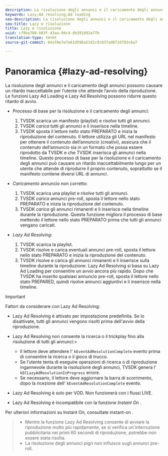 ```yaml
---
description: La risoluzione degli annunci e il caricamento degli annunci possono causare un ritardo inaccettabile per l’utente che attende l’avvio della riproduzione. Le funzioni Lazy Ad Loading e Lazy Ad Resolving possono ridurre questo ritardo di avvio.
keywords: Lazy;Ad resolving;Ad loading
seo-description: La risoluzione degli annunci e il caricamento degli annunci possono causare un ritardo inaccettabile per l’utente che attende l’avvio della riproduzione. Le funzioni Lazy Ad Loading e Lazy Ad Resolving possono ridurre questo ritardo di avvio.
seo-title: Lazy e risoluzione
title: Lazy e risoluzione
uuid: cf9ba788-b83f-43aa-94c4-db391d92a77b
translation-type: tm+mt
source-git-commit: 0eaf0e7e7e61d596a51d1c9c837ad072d703c6a7

---
```



# Panoramica {#lazy-ad-resolving}

La risoluzione degli annunci e il caricamento degli annunci possono causare un ritardo inaccettabile per l’utente che attende l’avvio della riproduzione. Le funzioni Lazy Ad Loading e Lazy Ad Resolving possono ridurre questo ritardo di avvio.

* Processo di base per la risoluzione e il caricamento degli annunci:

   1. TVSDK scarica un manifesto (playlist) e *risolve* tutti gli annunci.
   1. TVSDK *carica* tutti gli annunci e li inserisce nella timeline.
   1. TVSDK sposta il lettore nello stato PREPARATO e inizia la riproduzione del contenuto.
   Il lettore utilizza gli URL nel manifesto per ottenere il contenuto dell’annuncio (creativi), assicura che il contenuto dell’annuncio sia in un formato che possa essere riprodotto da TVSDK e che TVSDK inserisca gli annunci nella timeline. Questo processo di base per la risoluzione e il caricamento degli annunci può causare un ritardo inaccettabilmente lungo per un utente che attende di riprodurre il proprio contenuto, soprattutto se il manifesto contiene diversi URL di annunci.

* *Caricamento* annuncio non corretto:

   1. TVSDK scarica una playlist e *risolve* tutti gli annunci.
   1. TVSDK *carica* annunci pre-roll, sposta il lettore nello stato PREPARATO e inizia la riproduzione del contenuto.
   1. TVSDK *carica* gli annunci rimanenti e li inserisce nella timeline durante la riproduzione.
   Questa funzione migliora il processo di base mettendo il lettore nello stato PREPARATO prima che tutti gli annunci vengano caricati.

* *Lazy Ad Resolving*:

   1. TVSDK scarica la playlist.
   1. TVSDK risolve e carica eventuali annunci pre-roll, sposta il lettore nello stato PREPARATO e inizia la riproduzione del contenuto.
   1. TVSDK risolve e carica gli annunci rimanenti e li inserisce sulla timeline durante la riproduzione.
   Lazy Ad Resolving si basa su Lazy Ad Loading per consentire un avvio ancora più rapido. Dopo che TVSDK ha inserito qualsiasi annuncio pre-roll, sposta il lettore nello stato PREPARED, quindi risolve annunci aggiuntivi e li inserisce nella timeline.

>[!IMPORTANT]
>
>Fattori da considerare con Lazy Ad Resolving:
>
>* Lazy Ad Resolving è attivato per impostazione predefinita. Se lo disattivate, tutti gli annunci vengono risolti prima dell&#39;avvio della riproduzione.
>* Lazy Ad Resolving non consente la ricerca o il trickplay fino alla risoluzione di tutti gli annunci:>
   >    * Il lettore deve attendere l&#39; `kEventAdResolutionComplete` evento prima di consentire la ricerca o il gioco di trucco.
   >    * Se l’utente tenta di eseguire operazioni di ricerca o di riproduzione ingannevole durante la risoluzione degli annunci, TVSDK genera l’ `kECLazyAdResolutionInProgress` errore.
   >    * Se necessario, il lettore deve aggiornare la barra di scorrimento, *dopo* la ricezione dell’ `kEventAdResolutionComplete` evento.
>
>* Lazy Ad Resolving è solo per VOD. Non funzionerà con i flussi LIVE.
>* Lazy Ad Resolving è incompatibile con la funzione *Instant On* .
>
>  

Per ulteriori informazioni su Instant On, consultate instant-on .
>
>* Mentre la funzione Lazy Ad Resolving consente di avviare la riproduzione molto più rapidamente, se si verifica un&#39;interruzione pubblicitaria nei primi 60 secondi di riproduzione, potrebbe non essere stata risolta.
>* La risoluzione degli annunci pigri non influisce sugli annunci pre-roll.